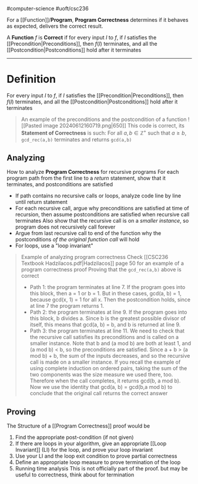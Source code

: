 #computer-science 
#uoft/csc236 

For a [[Function]]/**Program**, **Program Correctness** determines if it behaves as expected, delivers the correct result.

A **Function** $f$ is **Correct** if for every input $I$ to $f$, if $I$ satisfies the [[Precondition|Preconditions]], then $f(I)$ terminates, and all the [[Postcondition|Postconditions]] hold after it terminates

---
# Definition

For every input $I$ to $f$, if $I$ satisfies the [[Precondition|Preconditions]], then $f(I)$ terminates, and all the [[Postcondition|Postconditions]] hold after it terminates


 >An example of the preconditions and the postcondition of a function
> ![[Pasted image 20240612160719.png|650]]
> This code is correct, its **Statement of Correctness** is such:
> 	For all $a,b\in \mathbb{Z}^{+}$ such that $a\geq b$, `gcd_rec(a,b)` terminates and returns `gcd(a,b)`


## Analyzing
How to analyze **Program Correctness** for recursive programs
For each program path from the first line to a *return* statement, show that it terminates, and postconditions are satisfied 
- If path contains no recursive calls or loops, analyze code line by line until return statement
- For each recursive call, argue why preconditions are satisfied at time of recursion, then assume postconditions are satisfied when recursive call terminates
	Also show that the recursive call is on a *smaller instance*, so program does not recursively call forever
- Argue from last recursive call to end of the function why the postconditions *of the original function call* will hold
- For loops, use a "loop invariant"

> Example of analyzing program correctness
> Check [[CSC236 Textbook Hadzilacos.pdf|Hadzilacos]] page 50 for an example of a program correctness proof
> Proving that the `gcd_rec(a,b)` above is correct
> 	- Path 1: the program terminates at line 7. If the program goes into this block, then a = 1 or b = 1. But in these cases, gcd(a, b) = 1, because gcd(x, 1) = 1 for all x. Then the postcondition holds, since at line 7 the program returns 1. 
> 	- Path 2: the program terminates at line 9. If the program goes into this block, b divides a. Since b is the greatest possible divisor of itself, this means that gcd(a, b) = b, and b is returned at line 9.
> 	- Path 3: the program terminates at line 11. We need to check that the recursive call satisfies its preconditions and is called on a smaller instance. Note that b and (a mod b) are both at least 1, and (a mod b) < b, so the preconditions are satisfied. Since a + b > (a mod b) + b, the sum of the inputs decreases, and so the recursive call is made on a smaller instance. If you recall the example of using complete induction on ordered pairs, taking the sum of the two components was the size measure we used there, too. 
> 	Therefore when the call completes, it returns gcd(b, a mod b). Now we use the identity that gcd(a, b) = gcd(b,a mod b) to conclude that the original call returns the correct answer

## Proving
The Structure of a [[Program Correctness]] proof would be
1. Find the appropriate post-condition (if not given)
2. If there are loops in your algorithm, give an appropriate [[Loop Invariant]] (LI) for the loop, and prove your loop invariant
3. Use your LI and the loop exit condition to prove partial correctness
4. Define an appropriate loop measure to prove termination of the loop
5. Running time analysis
	This is not officially part of the proof. but may be useful to correctness, think about for termination
